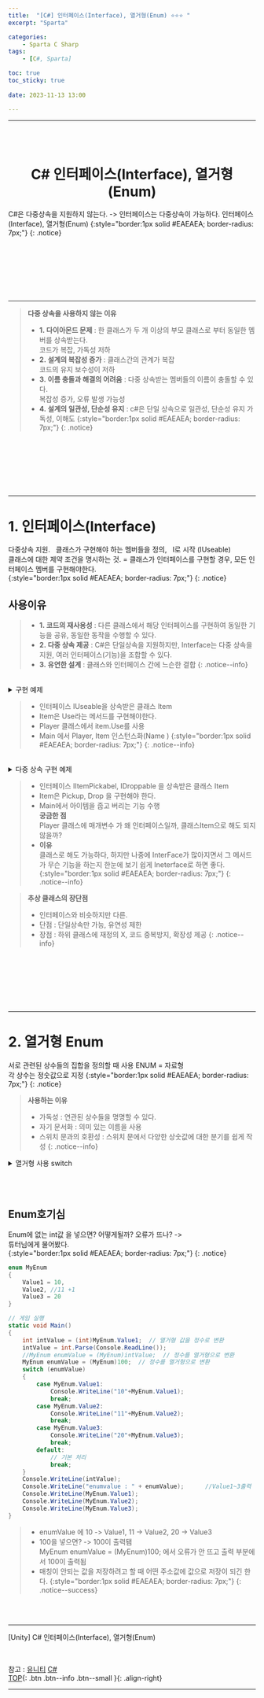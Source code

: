 ```yaml
---
title:  "[C#] 인터페이스(Interface), 열거형(Enum) ⭐⭐⭐ "
excerpt: "Sparta"

categories:
    - Sparta C Sharp
tags:
    - [C#, Sparta]

toc: true
toc_sticky: true
 
date: 2023-11-13 13:00

---
```

- - -
<BR><BR>

<center><H1> C# 인터페이스(Interface), 열거형(Enum)  </H1></center>
C#은 다중상속을 지원하지 않는다. -> 인터페이스는 다중상속이 가능하다.  
인터페이스(Interface), 열거형(Enum)
{:style="border:1px solid #EAEAEA; border-radius: 7px;"}
{: .notice}

<br><br><br><br><br><br>
- - - 


> **다중 상속을 사용하지 않는 이유**
> - **1.&nbsp;다이아몬드 문제** : 한 클래스가 두 개 이상의 부모 클래스로 부터 동일한 멤버를 상속받는다.  
코드가 복잡, 가독성 저하
> - **2.&nbsp;설계의 복잡성 증가** : 클래스간의 관계가 복잡  
코드의 유지 보수성이 저하
> - **3.&nbsp;이름 충돌과 해결의 어려움** : 다중 상속받는 멤버들의 이름이 충돌할 수 있다.  
복잡성 증가, 오류 발생 가능성 
> - **4.&nbsp;설계의 일관성, 단순성 유지** : c#은 단일 상속으로 일관성, 단순성 유지 가독성, 이해도 
{:style="border:1px solid #EAEAEA; border-radius: 7px;"}
{: .notice}


<br><br><br><br><br><br>
- - - 

# 1. 인터페이스(Interface)
다중상속 지원. &nbsp;&nbsp;클래스가 구현해야 하는 멤버들을 정의,&nbsp;&nbsp; I로 시작 (IUseable)  
클래스에 대한 제약 조건을 명시하는 것. = 클래스가 인터페이스를 구현할 경우, 모든 인터페이스 멤버를 구현해야한다.  
{:style="border:1px solid #EAEAEA; border-radius: 7px;"}
{: .notice}

## 사용이유

> - **1.&nbsp;코드의 재사용성** : 다른 클래스에서 해당 인터페이스를 구현하여 동일한 기능을 공유, 동일한 동작을 수행할 수 있다.
> - **2.&nbsp;다중 상속 제공** : C#은 단일상속을 지원하지만, Interface는 다중 상속을 지원, 여러 인터페이스(기능)을 조합할 수 있다.
> - **3.&nbsp;유연한 설계** : 클래스와 인터페이스 간에 느슨한 결합
{: .notice--info}
<br>

<details>
<summary>구현 예제</summary>

<div class="notice--primary" markdown="1"> 

```c# 
// 아이템을 사용할 수 있는 인터페이스
public interface IUsable
{
    void Use();
}

// 아이템 클래스
public class Item : IUsable
{
    public string Name { get; set; }

    public void Use()
    {
        Console.WriteLine("아이템 {0}을 사용했습니다.", Name);
    }
}

// 플레이어 클래스
public class Player
{
    public void UseItem(IUsable item)
    {
        item.Use();
    }
}

// 게임 실행
static void Main()
{
    Player player = new Player();
    Item item = new Item { Name = "Health Potion" };
    player.UseItem(item);
}
```
</div>
</details>

> - 인터페이스 IUseable을 상속받은 클래스 Item
> - Item은 Use라는 메서드를 구현해야한다.
> - Player 클래스에서 item.Use를 사용
> - Main 에서 Player, Item 인스턴스화(Name )
{:style="border:1px solid #EAEAEA; border-radius: 7px;"}
{: .notice--info}

<br>

<details>
<summary>다중 상속 구현 예제</summary>

<div class="notice--primary" markdown="1"> 

```c# 
// 인터페이스 1
public interface IItemPickable
{
    void PickUp();
}

// 인터페이스 2
public interface IDroppable
{
    void Drop();
}

// 아이템 클래스
public class Item : IItemPickable, IDroppable
{
    public string Name { get; set; }

    public void PickUp()
    {
        Console.WriteLine("아이템 {0}을 주웠습니다.", Name);
    }

    public void Drop()
    {
        Console.WriteLine("아이템 {0}을 버렸습니다.", Name);
    }
}

// 플레이어 클래스
public class Player
{
    public void InteractWithItem(IItemPickable item)
    {
        item.PickUp();
    }

    public void DropItem(IDroppable item)
    {
        item.Drop();
    }
}

// 게임 실행
static void Main()
{
    Player player = new Player();
    Item item = new Item { Name = "Sword" };

    // 아이템 주울 수 있음
    player.InteractWithItem(item);

    // 아이템 버릴 수 있음
    player.DropItem(item);
}
```
</div>
</details>

> - 인터페이스 IItemPickabel, IDroppable 을 상속받은 클래스 Item
> - Item은 Pickup, Drop 을 구현해야 한다.
> - Main에서 아이템을 줍고 버리는 기능 수행  
> **궁금한 점**  
Player 클래스에 매개변수 가 왜 인터페이스일까, 클래스Item으로 해도 되지 않을까?
> - **이유**  
클래스로 해도 가능하다, 하지만 나중에 InterFace가 많아지면서 그 메서드가 무슨 기능을 하는지 한눈에 보기 쉽게 Ineterface로 하면 좋다.  
{:style="border:1px solid #EAEAEA; border-radius: 7px;"}
{: .notice--info}



> **추상 클래스의 장단점**  
> - 인터페이스와 비슷하지만 다른.
> - 단점 : 단일상속만 가능, 유연성 제한
> - 장점 : 하위 클래스에 재정의 X, 코드 중복방지, 확장성 제공
{: .notice--info}

<br><br><br><br><br><br>
- - - 

# 2. 열거형 Enum
서로 관련된 상수들의 집합을 정의할 때 사용 ENUM = 자료형  
각 상수는 정숫값으로 지정
{:style="border:1px solid #EAEAEA; border-radius: 7px;"}
{: .notice}

> **사용하는 이유**  
> - 가독성 : 연관된 상수들을 명명할 수 있다.
> - 자기 문서화 : 의미 있는 이름을 사용 
> - 스위치 문과의 호환성 : 스위치 문에서 다양한 상숫값에 대한 분기를 쉽게 작성
{: .notice--info}
<details>
<summary>열거형 사용 switch</summary>

<div class="notice--primary" markdown="1"> 

```c# 
// out 키워드 사용 예시
enum MyEnum
{
    Value1 = 10,
    Value2,   // ->11 이전값의 +1
    Value3 = 20
}

// 형변환
int intValue = (int)MyEnum.Value1;  // 열거형 값을 정수로 변환
MyEnum enumValue = (MyEnum)intValue;  // 정수를 열거형으로 변환

// 스위치문과 사용
switch(enumValue)
{
    case MyEnum.Value1:
        // Value1에 대한 처리
        break;
    case MyEnum.Value2:
        // Value2에 대한 처리
        break;
    case MyEnum.Value3:
        // Value3에 대한 처리
        break;
    default:
        // 기본 처리
        break;
}

// 월 열거형
public enum Month
{
    January = 1,
    February,
    March,
    April,
    May,
    June,
    July,
    August,
    September,
    October,
    November,
    December
}

// 월 출력 예제
// 처리하는 함수
static void ProcessMonth(int month)
{
    if (month >= (int)Month.January && month <= (int)Month.December)
    {
        Month selectedMonth = (Month)month;
        Console.WriteLine("선택한 월은 {0}입니다.", selectedMonth);
        // 월에 따른 처리 로직 추가
    }
    else
    {
        Console.WriteLine("올바른 월을 입력해주세요.");
    }
}

// 실행 예제
static void Main()
{
    int userInput = 7; // 사용자 입력 예시
    ProcessMonth(userInput);
}

```
</div>
</details>

<br><br>

## Enum호기심
Enum에 없는 int값 을 넣으면? 어떻게될까? 오류가 뜨나? ->  
튜터님에게 물어봤다.  
{:style="border:1px solid #EAEAEA; border-radius: 7px;"}
{: .notice}

<div class="notice--primary" markdown="1"> 

```c# 
enum MyEnum
{
    Value1 = 10,
    Value2, //11 +1
    Value3 = 20
}

// 게임 실행
static void Main()
{
    int intValue = (int)MyEnum.Value1;  // 열거형 값을 정수로 변환
    intValue = int.Parse(Console.ReadLine());
    //MyEnum enumValue = (MyEnum)intValue;  // 정수를 열거형으로 변환
    MyEnum enumValue = (MyEnum)100;  // 정수를 열거형으로 변환
    switch (enumValue)
    {
        case MyEnum.Value1:
            Console.WriteLine("10"+MyEnum.Value1);
            break;
        case MyEnum.Value2:
            Console.WriteLine("11"+MyEnum.Value2);
            break;
        case MyEnum.Value3:
            Console.WriteLine("20"+MyEnum.Value3);
            break;
        default:
            // 기본 처리
            break;
    }
    Console.WriteLine(intValue);
    Console.WriteLine("enumvalue : " + enumValue);      //Value1~3출력  enumValue=100 일때는 100이 출력된다.
    Console.WriteLine(MyEnum.Value1);
    Console.WriteLine(MyEnum.Value2);
    Console.WriteLine(MyEnum.Value3);
}
```
</div>

> - enumValue 에  10 -> Value1, 11 -> Value2, 20 -> Value3
> - 100을 넣으면? -> 100이 출력됌   
MyEnum enumValue = (MyEnum)100; 에서 오류가 안 뜨고 출력 부분에서  100이 출력됨   
> - 매칭이 안되는 값을 저장하려고 할 때 어떤 주소값에 <int>값으로 저장이 되긴 한다.
{:style="border:1px solid #EAEAEA; border-radius: 7px;"}
{: .notice--success}

<br><br>
- - - 

[Unity] C# 인터페이스(Interface), 열거형(Enum)

<br>

참고 : [유니티](https://docs.unity3d.com/kr/) [C#](https://learn.microsoft.com/ko-kr/dotnet/csharp/)  
[TOP](#){: .btn .btn--info .btn--small }{: .align-right}
<br>
- - -
